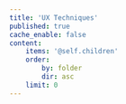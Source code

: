 ```yaml
---
title: 'UX Techniques'
published: true
cache_enable: false
content:
    items: '@self.children'
    order:
        by: folder
        dir: asc
    limit: 0
---
```

